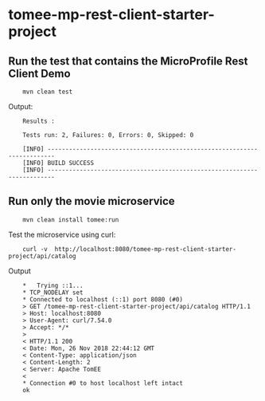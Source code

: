 # tomee-mp-rest-client-starter-project
## Run the test that contains the MicroProfile Rest Client Demo

        mvn clean test
        
Output:
        
        Results :
        
        Tests run: 2, Failures: 0, Errors: 0, Skipped: 0
        
        [INFO] ------------------------------------------------------------------------
        [INFO] BUILD SUCCESS
        [INFO] ------------------------------------------------------------------------

        
## Run only the movie microservice
        
        mvn clean install tomee:run
  
Test the microservice using curl:

        curl -v  http://localhost:8080/tomee-mp-rest-client-starter-project/api/catalog
        
Output
     
        *   Trying ::1...
        * TCP_NODELAY set
        * Connected to localhost (::1) port 8080 (#0)
        > GET /tomee-mp-rest-client-starter-project/api/catalog HTTP/1.1
        > Host: localhost:8080
        > User-Agent: curl/7.54.0
        > Accept: */*
        > 
        < HTTP/1.1 200 
        < Date: Mon, 26 Nov 2018 22:44:12 GMT
        < Content-Type: application/json
        < Content-Length: 2
        < Server: Apache TomEE
        < 
        * Connection #0 to host localhost left intact
        ok        